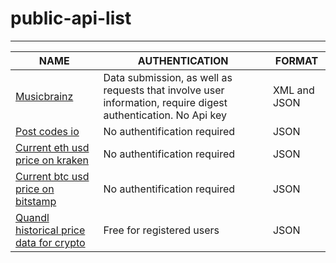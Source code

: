 # public-api-list


------------------
|NAME                                                                                       |AUTHENTICATION   | FORMAT|
|-------------------------------------------------------------------------------------------|------------------|-------------------------|
|<a href="https://musicbrainz.org/doc/Development/XML_Web_Service/Version_2">Musicbrainz</a>|Data submission, as well as requests that involve user information, require digest authentication. No Api key|XML and JSON|
|<a href="https://postcodes.io/">Post codes io</a>|No authentification required|JSON|
|<a href="https://api.cryptowat.ch/markets/kraken/ethusd/price">Current eth usd price on kraken|No authentification required|JSON|
|<a href="https://api.cryptowat.ch/markets/bistamp/btcusd/price">Current btc usd price on bitstamp|No authentification required|JSON|
|<a href="https://www.quandl.com/api/v3/datasets/BITFINEX/ETHUSD.json?api_key={api-key}">Quandl historical price data for crypto</a>|Free for registered users|JSON|
